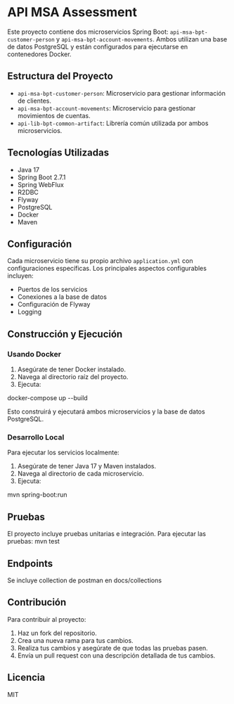 # API MSA Assessment

Este proyecto contiene dos microservicios Spring Boot: `api-msa-bpt-customer-person` y `api-msa-bpt-account-movements`. Ambos utilizan una base de datos PostgreSQL y están configurados para ejecutarse en contenedores Docker.

## Estructura del Proyecto

- `api-msa-bpt-customer-person`: Microservicio para gestionar información de clientes.
- `api-msa-bpt-account-movements`: Microservicio para gestionar movimientos de cuentas.
- `api-lib-bpt-common-artifact`: Librería común utilizada por ambos microservicios.

## Tecnologías Utilizadas

- Java 17
- Spring Boot 2.7.1
- Spring WebFlux
- R2DBC
- Flyway
- PostgreSQL
- Docker
- Maven

## Configuración

Cada microservicio tiene su propio archivo `application.yml` con configuraciones específicas. Los principales aspectos configurables incluyen:

- Puertos de los servicios
- Conexiones a la base de datos
- Configuración de Flyway
- Logging

## Construcción y Ejecución

### Usando Docker

1. Asegúrate de tener Docker instalado.
2. Navega al directorio raíz del proyecto.
3. Ejecuta:

docker-compose up --build


Esto construirá y ejecutará ambos microservicios y la base de datos PostgreSQL.

### Desarrollo Local

Para ejecutar los servicios localmente:

1. Asegúrate de tener Java 17 y Maven instalados.
2. Navega al directorio de cada microservicio.
3. Ejecuta:

mvn spring-boot:run


## Pruebas

El proyecto incluye pruebas unitarias e integración. Para ejecutar las pruebas: mvn test


## Endpoints

Se incluye collection de postman en docs/collections


## Contribución

Para contribuir al proyecto:

1. Haz un fork del repositorio.
2. Crea una nueva rama para tus cambios.
3. Realiza tus cambios y asegúrate de que todas las pruebas pasen.
4. Envía un pull request con una descripción detallada de tus cambios.

## Licencia

MIT
